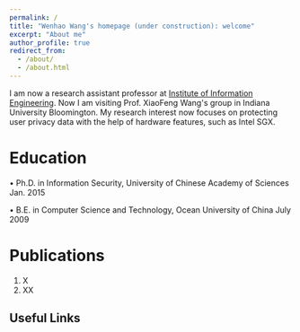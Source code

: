 ```yaml
---
permalink: /
title: "Wenhao Wang's homepage (under construction): welcome"
excerpt: "About me"
author_profile: true
redirect_from: 
  - /about/
  - /about.html
---
```


I am now a research assistant professor at [Institute of Information Engineering](http://www.iie.ac.cn/). Now I am visiting Prof. XiaoFeng Wang's group in Indiana University Bloomington. My research interest now focuses on protecting user privacy data with the help of hardware features, such as Intel SGX. 

Education
======
•	Ph.D. in Information Security, University of Chinese Academy of Sciences                    Jan. 2015

•	B.E. in Computer Science and Technology, Ocean University of China                          July 2009

Publications
======
1. X
1. XX

Useful Links
------
